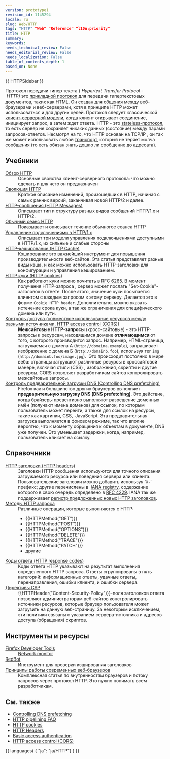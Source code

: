 ```yaml
---
version: prototype1
revision_id: 1145294
locale: ru
slug: Web/HTTP
tags: "HTTP" "Web" "Reference" "l10n:priority"
title: HTTP
summary: 
keywords: 
needs_technical_review: False
needs_editorial_review: False
needs_localization: False
table_of_contents_depth: 1
based_on: None
---
```

<p>{{ HTTPSidebar }}</p>

<p class="summary">Протокол передачи гипер текста (&nbsp;<dfn>Hypertext Transfer Protocol -&nbsp;HTTP)</dfn>&nbsp;это <a href="https://ru.wikipedia.org/wiki/%D0%9F%D1%80%D0%BE%D1%82%D0%BE%D0%BA%D0%BE%D0%BB%D1%8B_%D0%BF%D1%80%D0%B8%D0%BA%D0%BB%D0%B0%D0%B4%D0%BD%D0%BE%D0%B3%D0%BE_%D1%83%D1%80%D0%BE%D0%B2%D0%BD%D1%8F">прикладной протокол</a> для передачи гипертекстовых документов, таких как HTML. Он создан для общения между веб-браузерами и веб-серверами, хотя в принципе HTTP может использоваться и для других целей. Протокол следует классической <a href="https://ru.wikipedia.org/wiki/%D0%9A%D0%BB%D0%B8%D0%B5%D0%BD%D1%82-%D1%81%D0%B5%D1%80%D0%B2%D0%B5%D1%80">клиент-серверной модели</a>, когда клиент открывает соединение, инициирует запрос, а затем ждет ответа. HTTP - это&nbsp;<a href="http://en.wikipedia.org/wiki/Stateless_protocol" title="http://en.wikipedia.org/wiki/Stateless_protocol">stateless-протокол</a>, то есть сервер не сохраняет никаких данных (состояние) между парами запросов-ответов. Несмотря на то, что HTTP основан на TCP/IP , он так же может использовать любой <a href="http://en.wikipedia.org/wiki/Transport_Layer">транспорт</a>, который не теряет молча сообщения (то есть обязан знать дошло ли сообщение до адресата).&nbsp;</p>

<div class="column-container">
<div class="column-half">
<h2 class="Documentation" id="Documentation" name="Documentation">Учебники</h2>

<dl>
 <dt><a href="/en-US/docs/Web/HTTP/Overview">Обзор HTTP</a></dt>
 <dd>Основные свойства клиент-серверного протокола: что можно сделать и для чего он предназначен</dd>
 <dt><a href="/en-US/docs/Web/HTTP/Basics_of_HTTP/Evolution_of_HTTP">Эволюция HTTP</a></dt>
 <dd>Краткое описание изменений, произошедших в HTTP, начиная с самых ранних версий, заканчивая новой HTTP/2 и далее.</dd>
 <dt><a href="/en-US/docs/Web/HTTP/Messages">HTTP-сообщения (HTTP Messages)</a></dt>
 <dd>Описывает тип и структуру разных видов сообщений HTTP/1.x и HTTP/2.</dd>
 <dt><a href="/en-US/docs/Web/HTTP/Session">Обычный сеанс HTTP</a></dt>
 <dd>Показывает и описывает течение обычногое сеанса HTTP</dd>
 <dt><a href="/en-US/docs/Web/HTTP/Connection_management_in_HTTP_1.x">Управление подключениями в HTTP/1.x</a></dt>
 <dd>Описывает три модели управления подключыениями доступными в HTTP/1.x, их сильные и слабые стороны</dd>
 <dt><a href="/en-US/docs/Web/HTTP/Caching">HTTP-кэширование (HTTP Cache)</a></dt>
 <dd>Кэширование это важнейший инструмент для повышения производительности веб-сайтов. Эта статья представляет разные виды кэша, и как можно использовать HTTP-заголовки для конфигурации и управления кэшированием.</dd>
 <dt><a href="/en-US/docs/Web/HTTP/Cookies">HTTP куки (HTTP cookies)</a></dt>
 <dd>Как работают куки можно почитать в <a href="https://tools.ietf.org/html/rfc6265">RFC 6265</a>. В момент получения HTTP-запроса , сервер может послать "Set-Cookie"-заголовок в ответе. После этого, значение куки посылается клиентом с каждым запросом к этому серверу. Делается это в форме <code>Cookie HTTP header</code>. Дополнительно, можно указать истечение срока куки, а так же ограничения для специфического домена или пути.</dd>
 <dt><a href="/en-US/docs/Web/HTTP/Access_control_CORS">Контроль доступа (совместное использование ресурсов между разными источниками, HTTP access control (CORS))</a></dt>
 <dd><strong>Межсайтовые HTTP-запросы</strong> (кросс-сайтовые) - это HTTP-запросы к ресурсам, находящимся домене <strong>отличающимся </strong>от того, с которого производится запрос. Например, HTML-страница, загружаемая с домена А (<code>http://domaina.example</code>), запрашивает изображение с домена Б (<code>http://domainb.foo</code>), используя тег&nbsp;<code>img</code> (<code>http://domainb.foo/image.jpg</code>). &nbsp;Это происходит постоянно в мире веба: страницы загружают различные ресурсы в кроссайтовой манере, включая стили (CSS) , изображения, скрипты и другие ресурсы. CORS позволяет разработчикам сайтов контролировать межсайтовые запросы.</dd>
 <dt><a href="/en-US/docs/Web/HTTP/Controlling_DNS_prefetching">Контроль предварительной загрузки DNS (Controlling DNS prefetching)</a></dt>
 <dd>Firefox как и большинство других браузеров выполняет <strong>предварительную загрузку DNS (DNS&nbsp;prefetching)</strong>. Это действие, когда брайзеры превентивно выполняют разрешение доменных имён (получают имена доменов) для ссылок, по которым пользователь может перейти, а также для ссылок на ресурсы, такие как картинки, CSS,&nbsp; JavaScript. Эта предварительная загрузка выполняется в фоновом режиме, так что вполне вероятно, что к моменту обращения к объектам в документе, DNS уже получен. Это уменьшает задержки, когда, например, пользователь кликает на ссылку.</dd>
</dl>
</div>

<div class="column-half">
<h2 id="Справочники">Справочники</h2>

<dl>
 <dt><a href="/en-US/docs/HTTP/Headers" title="/en-US/docs/HTTP/Headers">HTTP заголовки (HTTP headers)</a></dt>
 <dd>Заголовки HTTP сообщения используются для точного описания загружаемого ресурса или поведения сервера или клиента. Пользовательские заголовки можно добавить используя&nbsp;'<code>X-</code>' префикс; другие перечислены в &nbsp;<a class="external" href="http://www.iana.org/assignments/message-headers/perm-headers.html" title="http://www.iana.org/assignments/message-headers/perm-headers.html">IANA registry</a>, содержание которого в свою очередь определено в&nbsp;<a class="external" href="http://tools.ietf.org/html/rfc4229" title="http://tools.ietf.org/html/rfc4229">RFC 4229</a>. IANA так же поддерживает&nbsp;<a class="external" href="http://www.iana.org/assignments/message-headers/prov-headers.html" title="http://www.iana.org/assignments/message-headers/prov-headers.html">регистр предложенных новых HTTP заголовков</a>.</dd>
 <dt><a href="/en-US/docs/Web/HTTP/Methods">Методы HTTP запроса</a></dt>
 <dd>Различные операции, которые выполняются с HTTP:
 <ul>
  <li>{{HTTPMethod("GET")}}</li>
  <li>{{HTTPMethod("POST")}}</li>
  <li>{{HTTPMethod("OPTIONS")}}</li>
  <li>{{HTTPMethod("DELETE")}}</li>
  <li>{{HTTPMethod("TRACE")}}</li>
  <li>{{HTTPMethod("PATCH")}}</li>
  <li>другие</li>
 </ul>
 <span style="display:none">&nbsp;</span><span style="display:none"> </span></dd>
 <dt><a href="/en-US/docs/Web/HTTP/Status">Коды ответа (HTTP response codes)</a></dt>
 <dd>Коды ответа HTTP указывают на результат выполнения определенного&nbsp;HTTP запроса. Ответы сгруппированы в пять категорий: информационные ответы, удачные ответы, перенаправления, ошибки клиента, и ошибки сервера.</dd>
 <dt><a href="/en-US/docs/Web/HTTP/Headers/Content-Security-Policy">Директивы CSP</a></dt>
 <dd>{{HTTPHeader("Content-Security-Policy")}}-поля заголовков ответа позволяют администраторам веб-сайтов констролировать источники ресурсов, которые браузер пользователя может загрузить на данную веб-страницу. За некоторым исключением, эти политики связаны с указанием сервера-источника и адресов доступа (обращения) скриптов.</dd>
</dl>
</div>
</div>

<h2 id="Инструменты_и_ресурсы">Инструменты и ресурсы</h2>

<dl>
 <dt><a href="/ru/docs/Tools">Firefox Developer Tools</a></dt>
 <dd><a href="/ru/docs/Tools/Network_Monitor">Network monitor</a></dd>
 <dt><a href="https://redbot.org/">RedBot</a></dt>
 <dd>Инструмент для проверки кэширования заголовков</dd>
 <dt><a href="http://www.html5rocks.com/ru/tutorials/internals/howbrowserswork/">Принципы работы современных веб-браузеров</a></dt>
 <dd>Комплексная статья по внутренностям браузеров и потоку запросов через протокол HTTP. Это нужно понимать всем разработчикам.</dd>
</dl>

<h2 class="Community" id="Community" name="Community">См. также</h2>

<ul>
 <li><a href="/En/Controlling_DNS_prefetching" title="En/Controlling DNS prefetching">Controlling DNS&nbsp;prefetching</a></li>
 <li><a href="/en/HTTP_Pipelining_FAQ" title="https://developer.mozilla.org/en/HTTP_Pipelining_FAQ">HTTP pipelining FAQ</a></li>
 <li><a href="/en/Web_Development/HTTP_cookies" title="HTTP cookies">HTTP cookies</a></li>
 <li><a href="/en-US/docs/HTTP/Headers" title="/en-US/docs/HTTP/Headers">HTTP Headers</a></li>
 <li><a href="/en-US/docs/HTTP/Basic_access_authentication" title="/en-US/docs/HTTP/Basic_access_authentication">Basic access authentication</a></li>
 <li><a href="/en-US/docs/HTTP/Access_control_CORS" title="/en-US/docs/HTTP/Access_control_CORS">HTTP access control (CORS)</a></li>
</ul>

<p>{{ languages( { "ja": "ja/HTTP"} ) }}</p>

